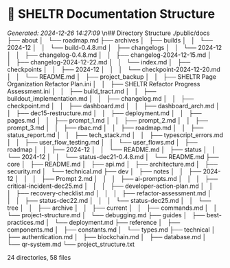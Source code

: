 # 🌳 SHELTR Documentation Structure
*Generated: 2024-12-26 14:27:09*
\n## Directory Structure
./public/docs
├── about
│   └── roadmap.md
├── archives
│   ├── builds
│   │   └── 2024-12
│   │       └── build-0.4.8.md
│   ├── changelogs
│   │   └── 2024-12
│   │       ├── changelog-0.4.8.md
│   │       ├── changelog-2024-12-15.md
│   │       ├── changelog-2024-12-22.md
│   │       └── index.md
│   ├── checkpoints
│   │   ├── 2024-12
│   │   │   └── checkpoint-2024-12-20.md
│   │   └── README.md
│   ├── project_backup
│   │   ├── SHELTR Page Organization Refactor Plan.ini
│   │   ├── SHELTR Refactor Progress Assessment.ini
│   │   ├── build_tract.md
│   │   ├── buildout_implementation.md
│   │   ├── changelog.md
│   │   ├── checkpoint.md
│   │   ├── dashboard.md
│   │   ├── dashboard_arch.md
│   │   ├── dec15-restructure.md
│   │   ├── deployment.md
│   │   ├── pages.md
│   │   ├── prompt_1.md
│   │   ├── prompt_2.md
│   │   ├── prompt_3.md
│   │   ├── rbac.md
│   │   ├── roadmap.md
│   │   ├── status_report.md
│   │   ├── tech_stack.md
│   │   ├── typescript_errors.md
│   │   ├── user_flow_testing.md
│   │   └── user_flows.md
│   ├── roadmap
│   │   ├── 2024-12
│   │   └── README.md
│   ├── status
│   │   └── 2024-12
│   │       └── status-dec21-0.4.8.md
│   └── README.md
├── core
│   ├── README.md
│   ├── api.md
│   ├── architecture.md
│   ├── security.md
│   └── technical.md
├── dev
│   ├── notes
│   │   ├── 2024-12
│   │   │   ├── Prompt 2.md
│   │   │   ├── ai-prompts.md
│   │   │   ├── critical-incident-dec25.md
│   │   │   ├── developer-action-plan.md
│   │   │   ├── recovery-checklist.md
│   │   │   ├── refactor-assessment.md
│   │   │   ├── status-dec22.md
│   │   │   └── status-dec25.md
│   │   └── tree
│   │       ├── archive
│   │       ├── current
│   │       ├── commands.md
│   │       └── project-structure.md
│   └── debugging.md
├── guides
│   ├── best-practices.md
│   └── deployment.md
├── reference
│   ├── components.md
│   ├── constants.md
│   └── types.md
├── technical
│   ├── authentication.md
│   ├── blockchain.md
│   ├── database.md
│   └── qr-system.md
└── project_structure.txt

24 directories, 58 files

